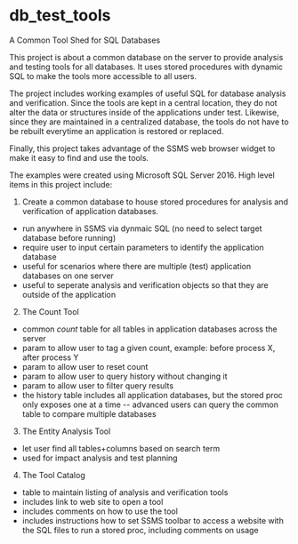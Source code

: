 # db_test_tools
A Common Tool Shed for SQL Databases

This project is about a common database on the server to provide analysis and testing tools for all databases. It uses stored procedures with dynamic SQL to make the tools more accessible to all users.

The project includes working examples of useful SQL for database analysis and verification. Since the tools are kept in a central location, they do not alter the data or structures inside of the applications under test. Likewise, since they are maintained in a centralized database, the tools do not have to be rebuilt everytime an application is restored or replaced.

Finally, this project takes advantage of the SSMS web browser widget to make it easy to find and use the tools.

The examples were created using Microsoft SQL Server 2016. High level items in this project include:

1. Create a common database to house stored procedures for analysis and verification of application databases.
  - run anywhere in SSMS via dynmaic SQL (no need to select target database before running)
  - require user to input certain parameters to identify the application database
  - useful for scenarios where there are multiple (test) application databases on one server
  - useful to seperate analysis and verification objects so that they are outside of the application
  
2. The Count Tool
  - common *count* table for all tables in application databases across the server
  - param to allow user to tag a given count, example: before process X, after process Y
  - param to allow user to reset count
  - param to allow user to query history without changing it
  - param to allow user to filter query results
  - the history table includes all application databases, but the stored proc only exposes one at a time
    -- advanced users can query the common table to compare multiple databases
    
3. The Entity Analysis Tool
  - let user find all tables+columns based on search term
  - used for impact analysis and test planning
  
4. The Tool Catalog
  - table to maintain listing of analysis and verification tools
  - includes link to web site to open a tool
  - includes comments on how to use the tool
  - includes instructions how to set SSMS toolbar to access a website with the SQL files to run a stored proc, including comments on usage
